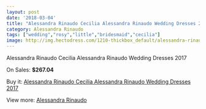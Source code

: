 ```yaml
---
layout: post
date: '2018-03-04'
title: "Alessandra Rinaudo Cecilia Alessandra Rinaudo Wedding Dresses 2017"
category: Alessandra Rinaudo
tags: ["wedding","rosy","little","bridesmaid","cecilia"]
image: http://img.hectodress.com/1210-thickbox_default/alessandra-rinaudo-cecilia-alessandra-rinaudo-wedding-dresses-2013.jpg
---
```

Alessandra Rinaudo Cecilia Alessandra Rinaudo Wedding Dresses 2017

On Sales: **$267.04**
<a href="https://www.hectodress.com/alessandra-rinaudo/740-alessandra-rinaudo-cecilia-alessandra-rinaudo-wedding-dresses-2013.html"><amp-img layout="responsive" width="600" height="600" src="//img.hectodress.com/1210-thickbox_default/alessandra-rinaudo-cecilia-alessandra-rinaudo-wedding-dresses-2013.jpg" alt="Alessandra Rinaudo Cecilia Alessandra Rinaudo Wedding Dresses 2017 0" /></a>

Buy it: [Alessandra Rinaudo Cecilia Alessandra Rinaudo Wedding Dresses 2017](https://www.hectodress.com/alessandra-rinaudo/740-alessandra-rinaudo-cecilia-alessandra-rinaudo-wedding-dresses-2013.html "Alessandra Rinaudo Cecilia Alessandra Rinaudo Wedding Dresses 2017")

View more: [Alessandra Rinaudo](https://www.hectodress.com/9-alessandra-rinaudo "Alessandra Rinaudo")
